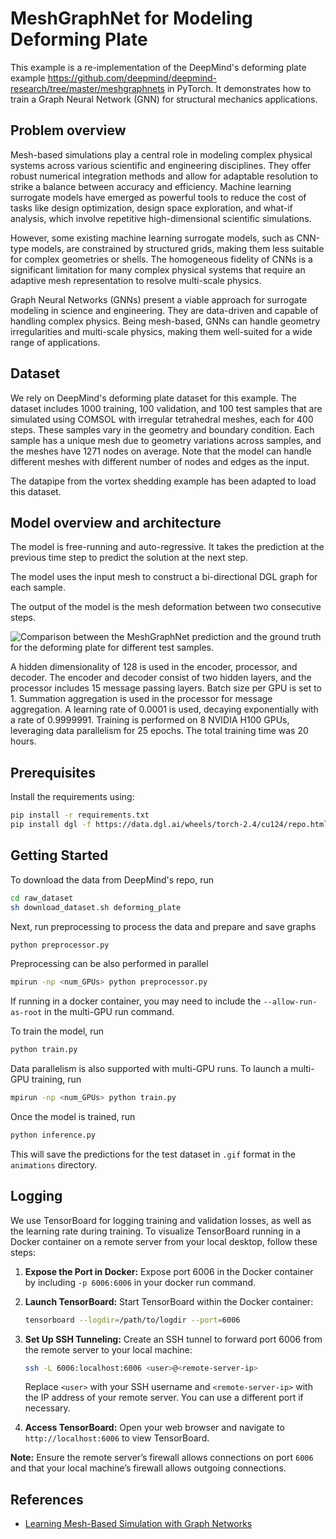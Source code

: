# MeshGraphNet for Modeling Deforming Plate

This example is a re-implementation of the DeepMind's deforming plate example
<https://github.com/deepmind/deepmind-research/tree/master/meshgraphnets> in PyTorch.
It demonstrates how to train a Graph Neural Network (GNN) for structural
mechanics applications.

## Problem overview

Mesh-based simulations play a central role in modeling complex physical systems across
various scientific and engineering disciplines. They offer robust numerical integration
methods and allow for adaptable resolution to strike a balance between accuracy and
efficiency. Machine learning surrogate models have emerged as powerful tools to reduce
the cost of tasks like design optimization, design space exploration, and what-if
analysis, which involve repetitive high-dimensional scientific simulations.

However, some existing machine learning surrogate models, such as CNN-type models,
are constrained by structured grids,
making them less suitable for complex geometries or shells. The homogeneous fidelity of
CNNs is a significant limitation for many complex physical systems that require an
adaptive mesh representation to resolve multi-scale physics.

Graph Neural Networks (GNNs) present a viable approach for surrogate modeling in science
and engineering. They are data-driven and capable of handling complex physics. Being
mesh-based, GNNs can handle geometry irregularities and multi-scale physics,
making them well-suited for a wide range of applications.

## Dataset

We rely on DeepMind's deforming plate dataset for this example. The dataset includes
1000 training, 100 validation, and 100 test samples that are simulated using COMSOL
with irregular tetrahedral meshes, each for 400 steps.
These samples vary in the geometry and boundary condition. Each sample
has a unique mesh due to geometry variations across samples, and the meshes have 1271
nodes on average. Note that the model can handle different meshes with different number
of nodes and edges as the input.

The datapipe from the vortex shedding example has been adapted to load this dataset.

## Model overview and architecture

The model is free-running and auto-regressive. It takes the prediction at
the previous time step to predict the solution at the next step.

The model uses the input mesh to construct a bi-directional DGL graph for each sample.

The output of the model is the mesh deformation between two consecutive steps.

![Comparison between the MeshGraphNet prediction and the
ground truth for the deforming plate for different test samples.
](../../../docs/img/deforming_plate.gif)

A hidden dimensionality of 128 is used in the encoder,
processor, and decoder. The encoder and decoder consist of two hidden layers, and
the processor includes 15 message passing layers. Batch size per GPU is set to 1.
Summation aggregation is used in the
processor for message aggregation. A learning rate of 0.0001 is used, decaying
exponentially with a rate of 0.9999991. Training is performed on 8 NVIDIA H100
GPUs, leveraging data parallelism for 25 epochs. The total training time was
20 hours.

## Prerequisites

Install the requirements using:

```bash
pip install -r requirements.txt
pip install dgl -f https://data.dgl.ai/wheels/torch-2.4/cu124/repo.html --no-deps
```

## Getting Started

To download the data from DeepMind's repo, run

```bash
cd raw_dataset
sh download_dataset.sh deforming_plate
```

Next, run preprocessing to process the data and prepare and save graphs

```bash
python preprocessor.py
```

Preprocessing can be also performed in parallel

```bash
mpirun -np <num_GPUs> python preprocessor.py
```

If running in a docker container, you may need to include the `--allow-run-as-root` in
the multi-GPU run command.

To train the model, run

```bash
python train.py
```

Data parallelism is also supported with multi-GPU runs. To launch a multi-GPU training,
run

```bash
mpirun -np <num_GPUs> python train.py
```

Once the model is trained, run

```bash
python inference.py
```

This will save the predictions for the test dataset in `.gif` format in the `animations`
directory.

## Logging

We use TensorBoard for logging training and validation losses, as well as
the learning rate during training. To visualize TensorBoard running in a
Docker container on a remote server from your local desktop, follow these steps:

1. **Expose the Port in Docker:**
     Expose port 6006 in the Docker container by including
     `-p 6006:6006` in your docker run command.

2. **Launch TensorBoard:**
   Start TensorBoard within the Docker container:

     ```bash
     tensorboard --logdir=/path/to/logdir --port=6006
     ```

3. **Set Up SSH Tunneling:**
   Create an SSH tunnel to forward port 6006 from the remote server to your local machine:

     ```bash
     ssh -L 6006:localhost:6006 <user>@<remote-server-ip>
     ```

    Replace `<user>` with your SSH username and `<remote-server-ip>` with the IP address
    of your remote server. You can use a different port if necessary.

4. **Access TensorBoard:**
   Open your web browser and navigate to `http://localhost:6006` to view TensorBoard.

**Note:** Ensure the remote server’s firewall allows connections on port `6006`
and that your local machine’s firewall allows outgoing connections.

## References

- [Learning Mesh-Based Simulation with Graph Networks](https://arxiv.org/abs/2010.03409)
